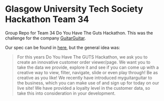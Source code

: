 # Glasgow University Tech Society Hackathon Team 34

Group Repo for Team 34 Do You Have The Guts Hackathon.
This was the challenge for the company [GuitarGuitar](https://www.guitarguitar.co.uk/). 

Our spec can be found in [here](https://github.com/StefVuck/DYHTGTeam34/blob/main/DYHTG34/assets/guts.pdf), but the general idea was:

> For this years Do You Have The GUTS Hackathon, we ask you to create an
innovative customer order viewer/page. We want you to take the data we provide,
explore it and see if you can come up with a creative way to view, filter, navigate,
slide or even play through! Be as creative as you like!
We recently have introduced myguitarguitar to the business, which you can make
use of and sign up for today on our live site! We have provided a loyalty level in the
customer data, so take this into consideration in your development.

 

